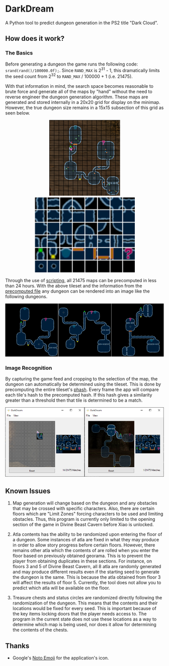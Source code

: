 # DarkDream

A Python tool to predict dungeon generation in the PS2 title "Dark Cloud".

## How does it work?

### The Basics
Before generating a dungeon the game runs the following code: `srand(rand()/100000.0f);`. Since `RAND_MAX` is 2<sup>31</sup> - 1, this dramatically limits the seed count from 2<sup>32</sup> to `RAND_MAX` / 100000 + 1 (i.e. 21475).

With that information in mind, the search space becomes reasonable to brute force and generate all of the maps by "hand" without the need to reverse engineer the dungeon generation algorithm. These maps are generated and stored internally in a 20x20 grid for display on the minimap. However, the true dungeon size remains in a 15x15 subsection of this grid as seen below.

<p align="center">
  <img src="res/example_map.png" title="Map of Seed 00000000" height=240>
  <img src="res/example_tiles.png" title="Map Tiles" height=240>
</p>

Through the use of [scripting](./tools/generate_dungeons.py), all 21475 maps can be precomputed in less than 24 hours. With the above tileset and the information from the [precomputed file](./res/maps.json) any dungeon can be rendered into an image like the following dungeons.

<p align="center">
  <img src="res/example_generated_maps.png" title="Generated Minimaps">
</p>

### Image Recognition

By capturing the game feed and cropping to the selection of the map, the dungeon can automatically be determined using the tileset. This is done by precomputing the entire tileset's [phash](https://en.wikipedia.org/wiki/Perceptual_hashing). Every frame the app will compare each tile's hash to the precomputed hash. If this hash gives a similarity greater than a threshold then that tile is determined to be a match.

<p align="center">
  <img src="res/example_recognition.png" title="Image Recognition">
</p>

## Known Issues

1. Map generation will change based on the dungeon and any obstacles that may be crossed with specific characters. Also, there are certain floors which are "Limit Zones" forcing characters to be used and limiting obstacles. Thus, this program is currently only limited to the opening section of the game in Divine Beast Cavern before Xiao is unlocked.

2. Atla contents has the ability to be randomized upon entering the floor of a dungeon. Some instances of atla are fixed in what they may produce in order to allow story progress before certain floors. However, there remains other atla which the contents of are rolled when you enter the floor based on previously obtained georama. This is to prevent the player from obtaining duplicates in these sections. For instance, on floors 3 and 5 of Divine Beast Cavern, all 8 atla are randomly generated and may produce different results even if the starting seed to generate the dungeon is the same. This is because the atla obtained from floor 3 will affect the results of floor 5. Currently, the tool does not allow you to predict which atla will be available on the floor.

3. Treasure chests and status circles are randomized directly following the randomization of the dungeon. This means that the contents and their locations would be fixed for every seed. This is important because of the key items locking doors that the player needs access to. The program in the current state does not use these locations as a way to determine which map is being used, nor does it allow for determining the contents of the chests.

## Thanks

- Google's [Noto Emoji](https://github.com/googlefonts/noto-emoji) for the application's icon.
